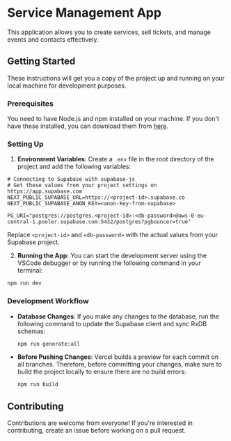 # Service Management App

This application allows you to create services, sell tickets, and manage events and contacts effectively.

## Getting Started

These instructions will get you a copy of the project up and running on your local machine for development purposes.

### Prerequisites

You need to have Node.js and npm installed on your machine. If you don't have these installed, you can download them from [here](https://nodejs.org/en/download/).

### Setting Up

1. **Environment Variables**: Create a `.env` file in the root directory of the project and add the following variables:

```env
# Connecting to Supabase with supabase-js
# Get these values from your project settings on https://app.supabase.com
NEXT_PUBLIC_SUPABASE_URL=https://<project-id>.supabase.co
NEXT_PUBLIC_SUPABASE_ANON_KEY=<anon-key-from-supabase>

PG_URI="postgres://postgres.<project-id>:<db-password>@aws-0-eu-central-1.pooler.supabase.com:5432/postgres?pgbouncer=true"
```

Replace `<project-id>` and `<db-password>` with the actual values from your Supabase project.

2. **Running the App**: You can start the development server using the VSCode debugger or by running the following command in your terminal:

```sh
npm run dev
```

### Development Workflow

- **Database Changes**: If you make any changes to the database, run the following command to update the Supabase client and sync RxDB schemas:

  ```sh
  npm run generate:all
  ```

- **Before Pushing Changes**: Vercel builds a preview for each commit on all branches. Therefore, before committing your changes, make sure to build the project locally to ensure there are no build errors:

  ```sh
  npm run build
  ```

## Contributing

Contributions are welcome from everyone! If you're interested in contributing, create an issue before working on a pull request.

